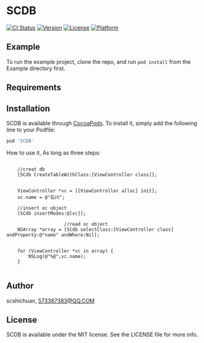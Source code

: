 # SCDB

[![CI Status](https://img.shields.io/travis/scshichuan/SCDB.svg?style=flat)](https://travis-ci.org/scshichuan/SCDB)
[![Version](https://img.shields.io/cocoapods/v/SCDB.svg?style=flat)](https://cocoapods.org/pods/SCDB)
[![License](https://img.shields.io/cocoapods/l/SCDB.svg?style=flat)](https://cocoapods.org/pods/SCDB)
[![Platform](https://img.shields.io/cocoapods/p/SCDB.svg?style=flat)](https://cocoapods.org/pods/SCDB)

## Example

To run the example project, clone the repo, and run `pod install` from the Example directory first.

## Requirements

## Installation

SCDB is available through [CocoaPods](https://cocoapods.org). To install
it, simply add the following line to your Podfile:

```ruby
pod 'SCDB'
```


How to use it, As long as three steps:


```

    //creat db
    [SCdb CreateTableWithClass:[ViewController class]];
    
    
    ViewController *vc = [[ViewController alloc] init];
    vc.name = @"石川";
    
    //insert oc object 
    [SCdb insertModes:@[vc]];
                     
                     //read oc object
    NSArray *array = [SCdb selectClass:[ViewController class] andProperty:@"name" andWhere:Nil];
    
    
    for (ViewController *vc in array) {
        NSLog(@"%@",vc.name);
    }


```



## Author

scshichuan, 573387383@QQ.COM

## License

SCDB is available under the MIT license. See the LICENSE file for more info.
